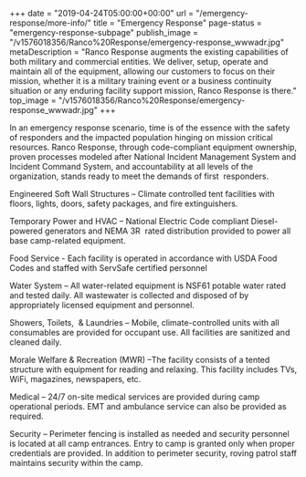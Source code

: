 +++
date = "2019-04-24T05:00:00+00:00"
url = "/emergency-response/more-info/"
title = "Emergency Response"
page-status = "emergency-response-subpage"
publish_image = "/v1576018356/Ranco%20Response/emergency-response_wwwadr.jpg"
metaDescription = "Ranco Response augments the existing capabilities of both military and commercial entities. We deliver, setup, operate and maintain all of the equipment, allowing our customers to focus on their mission, whether it is a military training event or a business continuity situation or any enduring facility support mission, Ranco Response is there."
top_image = "/v1576018356/Ranco%20Response/emergency-response_wwwadr.jpg"
+++

In an emergency response scenario, time is of the essence with the safety of responders and the impacted population hinging on mission critical resources. Ranco Response, through code-compliant equipment ownership, proven processes modeled after National Incident Management System and Incident Command System, and accountability at all levels of the organization, stands ready to meet the demands of first  responders.

Engineered Soft Wall Structures – Climate controlled tent facilities with floors, lights, doors, safety packages, and fire extinguishers.

Temporary Power and HVAC – National Electric Code compliant Diesel-powered generators and NEMA 3R  rated distribution provided to power all base camp-related equipment.

Food Service - Each facility is operated in accordance with USDA Food Codes and staffed with ServSafe certified personnel

Water System – All water-related equipment is NSF61 potable water rated and tested daily. All wastewater is collected and disposed of by appropriately licensed equipment and personnel.

Showers, Toilets,  & Laundries – Mobile, climate-controlled units with all consumables are provided for occupant use. All facilities are sanitized and cleaned daily.

Morale Welfare & Recreation (MWR) –The facility consists of a tented structure with equipment for reading and relaxing. This facility includes TVs, WiFi, magazines, newspapers, etc.

Medical – 24/7 on-site medical services are provided during camp operational periods. EMT and ambulance service can also be provided as required.

Security – Perimeter fencing is installed as needed and security personnel is located at all camp entrances. Entry to camp is granted only when proper credentials are provided. In addition to perimeter security, roving patrol staff maintains security within the camp.